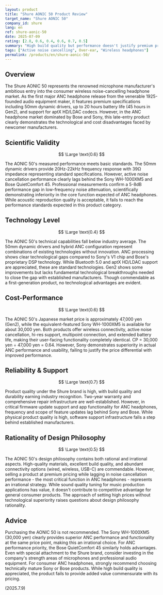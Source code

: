 ```yaml
---
layout: product
title: "Shure AONIC 50 Product Review"
target_name: "Shure AONIC 50"
company_id: shure
lang: en
ref: shure-aonic-50
date: 2025-07-09
rating: [2.8, 0.6, 0.4, 0.6, 0.7, 0.5]
summary: "High build quality but performance doesn't justify premium pricing"
tags: ["Active noise cancelling", Over-ear, "Wireless headphones"]
permalink: /products/en/shure-aonic-50/
---
```


## Overview

The Shure AONIC 50 represents the renowned microphone manufacturer's ambitious entry into the consumer wireless noise-cancelling headphone market. As the first major ANC headphone release from the venerable 1925-founded audio equipment maker, it features premium specifications including 50mm dynamic drivers, up to 20 hours battery life (45 hours in Gen2), and support for aptX HD/LDAC codecs. However, in the ANC headphone market dominated by Bose and Sony, this late-entry product clearly demonstrates the technological and cost disadvantages faced by newcomer manufacturers.

## Scientific Validity

$$ \Large \text{0.6} $$

The AONIC 50's measured performance meets basic standards. The 50mm dynamic drivers provide 20Hz-22kHz frequency response with 39Ω impedance representing standard specifications. However, active noise cancellation performance clearly lags behind the Sony WH-1000XM5 and Bose QuietComfort 45. Professional measurements confirm a 5-8dB performance gap in low-frequency noise attenuation, scientifically demonstrating inferiority in the core function expected of ANC headphones. While acoustic reproduction quality is acceptable, it fails to reach the performance standards expected in this product category.

## Technology Level

$$ \Large \text{0.4} $$

The AONIC 50's technical capabilities fall below industry average. The 50mm dynamic drivers and hybrid ANC configuration represent combinations of existing technologies without innovation. ANC processing shows clear technological gaps compared to Sony's V1 chip and Bose's proprietary DSP technology. While Bluetooth 5.0 and aptX HD/LDAC support are appreciated, these are standard technologies. Gen2 shows some improvements but lacks fundamental technological breakthroughs needed to close the gap with established manufacturers. Though commendable as a first-generation product, no technological advantages are evident.

## Cost-Performance

$$ \Large \text{0.6} $$

The AONIC 50's Japanese market price is approximately 47,000 yen (Gen2), while the equivalent-featured Sony WH-1000XM5 is available for about 30,000 yen. Both products offer wireless connectivity, active noise cancellation, hi-res support, multipoint connection, and extended battery life, making their user-facing functionality completely identical. CP = 30,000 yen ÷ 47,000 yen = 0.64. However, Sony demonstrates superiority in actual ANC performance and usability, failing to justify the price differential with improved performance.

## Reliability & Support

$$ \Large \text{0.7} $$

Product quality under the Shure brand is high, with build quality and durability earning industry recognition. Two-year warranty and comprehensive repair infrastructure are well-established. However, in critical firmware update support and app functionality for ANC headphones, frequency and scope of feature updates lag behind Sony and Bose. While physical product quality is high, software support infrastructure falls a step behind established manufacturers.

## Rationality of Design Philosophy

$$ \Large \text{0.5} $$

The AONIC 50's design philosophy contains both rational and irrational aspects. High-quality materials, excellent build quality, and abundant connectivity options (wired, wireless, USB-C) are commendable. However, selling a product at premium pricing while lagging in noise cancellation performance - the most critical function in ANC headphones - represents an irrational strategy. While sound quality tuning for music production applications has value, it doesn't contribute to competitive advantage for general consumer products. The approach of setting high prices without technological superiority raises questions about design philosophy rationality.

## Advice

Purchasing the AONIC 50 is not recommended. The Sony WH-1000XM5 (30,000 yen) clearly provides superior ANC performance and functionality at the same price point, making this an irrational choice. For ANC performance priority, the Bose QuietComfort 45 similarly holds advantages. Even with special attachment to the Shure brand, consider investing in the company's strength areas of microphones and professional audio equipment. For consumer ANC headphones, strongly recommend choosing technically mature Sony or Bose products. While high build quality is appreciated, the product fails to provide added value commensurate with its pricing.

(2025.7.9)